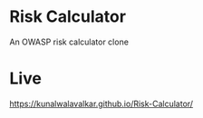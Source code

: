# Risk Calculator
An OWASP risk calculator clone

# Live
https://kunalwalavalkar.github.io/Risk-Calculator/
